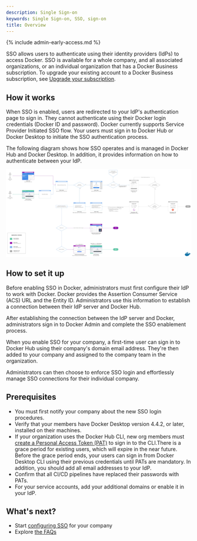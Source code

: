 ```yaml
---
description: Single Sign-on
keywords: Single Sign-on, SSO, sign-on
title: Overview
---
```


{% include admin-early-access.md %}

SSO allows users to authenticate using their identity providers (IdPs) to access Docker. SSO is available for a whole company, and all associated organizations, or an individual organization that has a Docker Business subscription. To upgrade your existing account to a Docker Business subscription, see [Upgrade your subscription](../../../subscription/upgrade.md).

## How it works

When SSO is enabled, users are redirected to your IdP's authentication page to sign in. They cannot authenticate using their Docker login credentials (Docker ID and password). Docker currently supports Service Provider Initiated SSO flow. Your users must sign in to Docker Hub or Docker Desktop to initiate the SSO authentication process.

The following diagram shows how SSO operates and is managed in Docker Hub and Docker Desktop. In addition, it provides information on how to authenticate between your IdP.

![SSO architecture](/single-sign-on/images/sso-architecture.png)

## How to set it up

Before enabling SSO in Docker, administrators must first configure their IdP to work with Docker. Docker provides the Assertion Consumer Service (ACS) URL and the Entity ID. Administrators use this information to establish a connection between their IdP server and Docker Hub.

After establishing the connection between the IdP server and Docker, administrators sign in to Docker Admin and complete the SSO enablement process.

When you enable SSO for your company, a first-time user can sign in to Docker Hub using their company's domain email address. They're then added to your company and assigned to the company team in the organization.

Administrators can then choose to enforce SSO login and effortlessly manage SSO connections for their individual company.

## Prerequisites

* You must first notify your company about the new SSO login procedures.
* Verify that your members have Docker Desktop version 4.4.2, or later, installed on their machines.
* If your organization uses the Docker Hub CLI, new org members must [create a Personal Access Token (PAT)](../../../docker-hub/access-tokens.md) to sign in to the CLI.There is a grace period for existing users, which will expire in the near future. Before the grace period ends, your users can sign in from Docker Desktop CLI using their previous credentials until PATs are mandatory.
In addition, you should add all email addresses to your IdP.
* Confirm that all CI/CD pipelines have replaced their passwords with PATs.
* For your service accounts, add your additional domains or enable it in your IdP.

## What's next?

- Start [configuring SSO](sso-configuration.md) for your company
- Explore [the FAQs](sso-faq.md)
